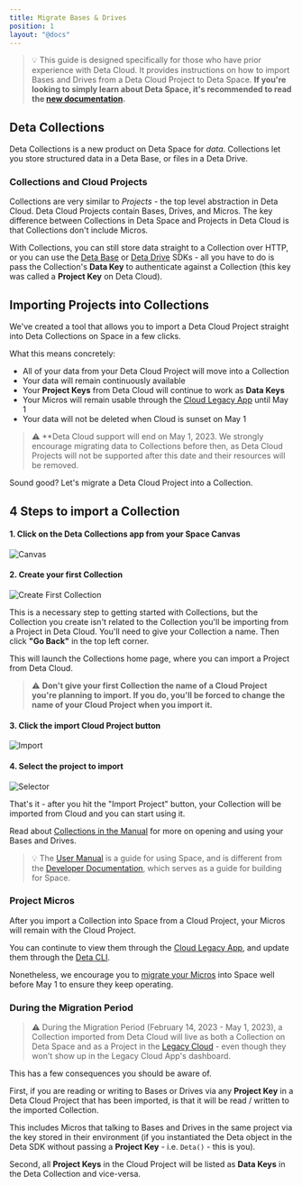 ```yaml
---
title: Migrate Bases & Drives
position: 1
layout: "@docs"
---
```



> 💡 This guide is designed specifically for those who have prior experience with Deta Cloud. It provides instructions on how to import Bases and Drives from a Deta Cloud Project to Deta Space. **If you're looking to simply learn about Deta Space, it's recommended to read the [new documentation](https://deta.space/docs).**


## Deta Collections

Deta Collections is a new product on Deta Space for *data*. Collections let you store structured data in a Deta Base, or files in a Deta Drive. 

### Collections and Cloud Projects

Collections are very similar to *Projects* - the top level abstraction in Deta Cloud. Deta Cloud Projects contain Bases, Drives, and Micros. The key difference between Collections in Deta Space and Projects in Deta Cloud is that Collections don't include Micros.

With Collections, you can still store data straight to a Collection over HTTP, or you can use the [Deta Base](https://deta.space/docs/en/reference/base/sdk) or [Deta Drive](https://deta.space/docs/en/reference/drive/sdk) SDKs - all you have to do is pass the Collection's **Data Key** to authenticate against a Collection (this key was called a **Project Key** on Deta Cloud).

## Importing Projects into Collections

We've created a tool that allows you to import a Deta Cloud Project straight into Deta Collections on Space in a few clicks.

What this means concretely:
- All of your data from your Deta Cloud Project will move into a Collection
- Your data will remain continuously available
- Your **Project Keys** from Deta Cloud will continue to work as **Data Keys**
- Your Micros will remain usable through the [Cloud Legacy App]() until May 1
- Your data will not be deleted when Cloud is sunset on May 1

> ⚠️ **Deta Cloud support will end on May 1, 2023. We strongly encourage migrating data to Collections before then, as Deta Cloud Projects will not be supported after this date and their resources will be removed.


Sound good? Let's migrate a Deta Cloud Project into a Collection.

## 4 Steps to import a Collection

#### 1. Click on the Deta Collections app from your Space Canvas

![Canvas](/migration_assets/migrate_to_collections/collections-0.webp)

#### 2. Create your first Collection

![Create First Collection](/migration_assets/migrate_to_collections/collections-1.webp)

This is a necessary step to getting started with Collections, but the Collection you create isn't related to the Collection you'll be importing from a Project in Deta Cloud. You'll need to give your Collection a name. Then click **"Go Back"** in the top left corner. 

This will launch the Collections home page, where you can import a Project from Deta Cloud.

> ⚠️ **Don't give your first Collection the name of a Cloud Project you're planning to import. If you do, you'll be forced to change the name of your Cloud Project when you import it.**


#### 3. Click the import Cloud Project button

![Import](/migration_assets/migrate_to_collections/collections-2.webp)

#### 4. Select the project to import

![Selector](/migration_assets/migrate_to_collections/collections-3.webp)


That's it - after you hit the "Import Project" button, your Collection will be imported from Cloud and you can start using it. 

Read about [Collections in the Manual](https://deta.space/manual/features/collections) for more on opening and using your Bases and Drives.

> 💡 The [User Manual](https://deta.space/manual) is a guide for using Space, and is different from the [Developer Documentation](https://deta.space/docs), which serves as a guide for building for Space.


### Project Micros

After you import a Collection into Space from a Cloud Project, your Micros will remain with the Cloud Project.

You can continute to view them through the [Cloud Legacy App](), and update them through the [Deta CLI](https://docs.deta.sh/docs/cli/commands).

Nonetheless, we encourage you to [migrate your Micros](/migration/guides/migrate-a-micro) into Space well before May 1 to ensure they keep operating.


### During the Migration Period

> ⚠️ During the Migration Period (February 14, 2023 - May 1, 2023), a Collection imported from Deta Cloud will live as both a Collection on Deta Space and as a Project in the [Legacy Cloud]() - even though they won't show up in the Legacy Cloud App's dashboard.

This has a few consequences you should be aware of.

First, if you are reading or writing to Bases or Drives via any **Project Key** in a Deta Cloud Project that has been imported, is that it will be read / written to the imported Collection. 

This includes Micros that talking to Bases and Drives in the same project via the key stored in their environment (if you instantiated the Deta object in the Deta SDK without passing a **Project Key** - i.e. `Deta()` - this is you).

Second, all **Project Keys** in the Cloud Project will be listed as **Data Keys** in the Deta Collection and vice-versa.

